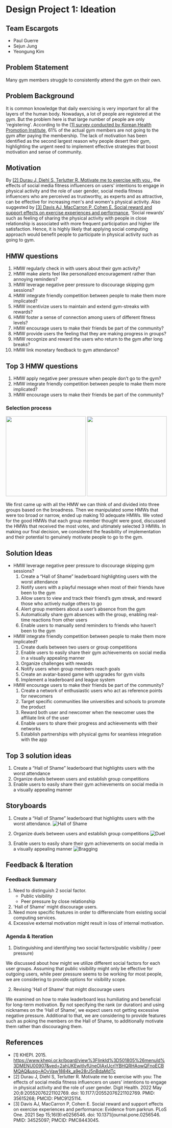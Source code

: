 # Design Project 1: Ideation

## Team Escargots

- Paul Guerre
- Sejun Jung
- Yeongung Kim

## Problem Statement

Many gym members struggle to consistently attend the gym on their own.

## Problem Background

It is common knowledge that daily exercising is very important for all the layers of the human body. Nowadays, a lot of people are registered at the gym. But the problem here is that large number of people are only 'registering'. According to the [[1] survey conducted by Korean Health Promotion Institute](#references), 61% of the actual gym members are not going to the gym after paying the membership. The lack of motivation has been identified as the second largest reason why people desert their gym, highlighting the urgent need to implement effective strategies that boost motivation and sense of community. 

## Motivation

By [[2] Durau J, Diehl S, Terlutter R. Motivate me to exercise with you ](#references), the effects of social media fitness influencers on users' intentions to engage in physical activity and the role of user gender, social media fitness influencers who are perceived as trustworthy, as experts and as attractive, can be effective for increasing men's and women's physical activity. Also suggested by [[3] Davis AJ, MacCarron P, Cohen E. Social reward and support effects on exercise experiences and performance](#references), ‘Social rewards’ such as feeling of sharing the physical activity with people in close relationship is associated with more frequent participation and higher life satisfaction. Hence, it is highly likely that applying social computing approach would benefit people to participate in physical activity such as going to gym.

## HMW questions

1. HMW regularly check in with users about their gym activity?
2. HMW make alerts feel like personalized encouragement rather than annoying reminders?
3. HMW leverage negative peer pressure to discourage skipping gym sessions?
4. HMW integrate friendly competition between people to make them more implicated?
5. HMW incentivize users to maintain and extend gym-streaks with rewards?
6. HMW foster a sense of connection among users of different fitness levels?
7. HMW encourage users to make their friends be part of the community?
8. HMW provide users the feeling that they are making progress in groups?
9. HMW recognize and reward the users who return to the gym after long breaks?
10. HMW link monetary feedback to gym attendance?

## Top 3 HMW questions

1. HMW apply negative peer pressure when people don’t go to the gym?
2. HMW integrate friendly competition between people to make them more implicated?
3. HMW encourage users to make their friends be part of the community?

### Selection process

<p align="middle">
    <img src="./hmw_og.png" height="250"/>
    <img src="./hmw_mod.png" height="250"/>
</p>

We first came up with all the HMW we can think of and divided into three groups based on the broadness. Then we manipulated some HMWs that were too broad or narrow, ended up making 10 adequate HMWs. We voted for the good HMWs that each group member thought were good, discussed the HMWs that received the most votes, and ultimately selected 3 HMWs. In making our final decision, we considered the feasibility of implementation and their potential to genuinely motivate people to go to the gym.

## Solution Ideas

- HMW leverage negative peer pressure to discourage skipping gym sessions?
    1. Create a “Hall of Shame” leaderboard highlighting users with the worst attendance
    2. Notify users with a playful message when most of their friends have been to the gym
    3. Allow users to view and track their friend’s gym streak, and reward those who actively nudge others to go
    4. Alert group members about a user’s absence from the gym
    5. Automatically share gym absences with the group, enabling real-time reactions from other users
    6. Enable users to manually send reminders to friends who haven’t been to the gym
- HMW integrate friendly competition between people to make them more implicated?
    1. Create duels between two users or group competitions
    2. Enable users to easily share their gym achievements on social media in a visually appealing manner
    3. Organize challenges with rewards 
    4. Notify users when group members reach goals
    5. Create an avatar-based game with upgrades for gym visits 
    6. Implement a leaderboard and league system 
- HMW encourage users to make their friends be part of the community?
    1. Create a network of enthusiastic users who act as reference points for newcomers 
    2. Target specific communities like universities and schools to promote the product
    3. Reward both user and newcomer when the newcomer uses the affiliate link of the user
    4. Enable users to share their progress and achievements with their networks 
    5. Establish partnerships with physical gyms for seamless integration with the app 

## Top 3 solution ideas

1. Create a “Hall of Shame” leaderboard that highlights users with the worst attendance
2. Organize duels between users and establish group competitions 
3. Enable users to easily share their gym achievements on social media in a visually appealing manner

## Storyboards 

1. Create a “Hall of Shame” leaderboard that highlights users with the worst attendance.
![Hall of Shame](./storyboard_hall_of_shame.png)

2. Organize duels between users and establish group competitions
![Duel](./storyboard_duel.png)

3. Enable users to easily share their gym achievements on social media in a visually appealing manner
![Bragging](./storyboard_bragging.jpg)

## Feedback & Iteration

### Feedback Summary

1. Need to distinguish 2 social factor.
    - Public visibility
    - Peer pressure by close relationship
2. 'Hall of Shame' might discourage users.
3. Need more specific features in order to differenciate from existing social computing services.
4. Excessive external motivation might result in loss of internal motivation.

### Agenda & Iteration

1. Distinguishing and identifying two social factors(public visibility / peer pressure)

 We discussed about how might we utilize different social factors for each user groups. Assuming that public visibility might only be effective for outgoing users, while peer pressure seems to be working for most people, we are considering to provide options for visibility scope.

2. Revising 'Hall of Shame' that might discourage users

 We examined on how to make leaderboard less humiliating and beneficial for long-term motivation. By not specifying the rank (or duration) and using nicknames on the ‘Hall of Shame’, we expect users not getting excessive negative pressure. Additional to that, we are considering to provide features such as poking the members on the Hall of Shame, to additionally motivate them rather than discouraging them.



## References

- [1] KHEPI. 2015. https://www.khepi.or.kr/board/view%3FlinkId%3D501805%26menuId%3DMENU00907&ved=2ahUKEwitlvfUneOIAxUcrlYBHQRHAowQFnoECBMQAQ&usg=AOvVaw1884k_a9e28rJ5nBdaMdTc
- [2] Durau J, Diehl S, Terlutter R. Motivate me to exercise with you: The effects of social media fitness influencers on users' intentions to engage in physical activity and the role of user gender. Digit Health. 2022 May 20;8:20552076221102769. doi: 10.1177/20552076221102769. PMID: 35615268; PMCID: PMC9125114. 
- [3] Davis AJ, MacCarron P, Cohen E. Social reward and support effects on exercise experiences and performance: Evidence from parkrun. PLoS One. 2021 Sep 15;16(9):e0256546. doi: 10.1371/journal.pone.0256546. PMID: 34525097; PMCID: PMC8443045.